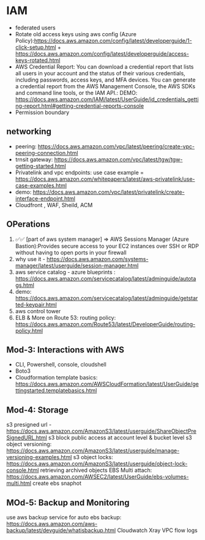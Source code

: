 # IAM 
- federated users
- Rotate old access keys using aws config (Azure Policy):https://docs.aws.amazon.com/config/latest/developerguide/1-click-setup.html + https://docs.aws.amazon.com/config/latest/developerguide/access-keys-rotated.html
- AWS Credential Report: You can download a credential report that lists all users in your account and the status of their various credentials, including passwords, access keys, and MFA devices. You can generate a credential report from the AWS Management Console, the AWS SDKs and command line tools, or the IAM API.: DEMO: https://docs.aws.amazon.com/IAM/latest/UserGuide/id_credentials_getting-report.html#getting-credential-reports-console
- Permission boundary
## networking 
- peering: https://docs.aws.amazon.com/vpc/latest/peering/create-vpc-peering-connection.html
- trnsit gateway: https://docs.aws.amazon.com/vpc/latest/tgw/tgw-getting-started.html
- Privatelink and vpc endpoints: use case example = https://docs.aws.amazon.com/whitepapers/latest/aws-privatelink/use-case-examples.html
- demo: https://docs.aws.amazon.com/vpc/latest/privatelink/create-interface-endpoint.html
- Cloudfront , WAF, Sheild, ACM
## OPerations 
1. ✅✅ [part of aws system manager] => AWS Sessions Manager (Azure Bastion):Provides secure access to your EC2 instances over SSH or RDP without having to open ports in your firewall
2. why use it - https://docs.aws.amazon.com/systems-manager/latest/userguide/session-manager.html
3. aws service catalog - azure blueprints : https://docs.aws.amazon.com/servicecatalog/latest/adminguide/autotags.html
4. demo: https://docs.aws.amazon.com/servicecatalog/latest/adminguide/getstarted-keypair.html
5. aws control tower
6. ELB & More on Route 53:
routing policy: https://docs.aws.amazon.com/Route53/latest/DeveloperGuide/routing-policy.html

## Mod-3: Interactions with AWS
- CLI, Powershell, console, cloudshell
- Boto3
- Cloudformation template basics: https://docs.aws.amazon.com/AWSCloudFormation/latest/UserGuide/gettingstarted.templatebasics.html

## Mod-4: Storage 
s3 presigned url - https://docs.aws.amazon.com/AmazonS3/latest/userguide/ShareObjectPreSignedURL.html
s3 block public access at account level & bucket level
s3 object versioning: https://docs.aws.amazon.com/AmazonS3/latest/userguide/manage-versioning-examples.html
s3 object locks: https://docs.aws.amazon.com/AmazonS3/latest/userguide/object-lock-console.html
retrieving archived objects
EBS Multi attach: https://docs.aws.amazon.com/AWSEC2/latest/UserGuide/ebs-volumes-multi.html
create ebs snaphot

## MOd-5: Backup and Monitoring
use aws backup service for auto ebs backup: https://docs.aws.amazon.com/aws-backup/latest/devguide/whatisbackup.html
Cloudwatch
Xray
VPC flow logs
